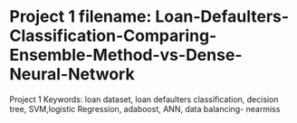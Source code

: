 # Project 1 filename: Loan-Defaulters-Classification-Comparing-Ensemble-Method-vs-Dense-Neural-Network

Project 1 Keywords: 
loan dataset, loan defaulters classification, decision tree, SVM,logistic Regression, adaboost, ANN, data balancing- nearmiss  
